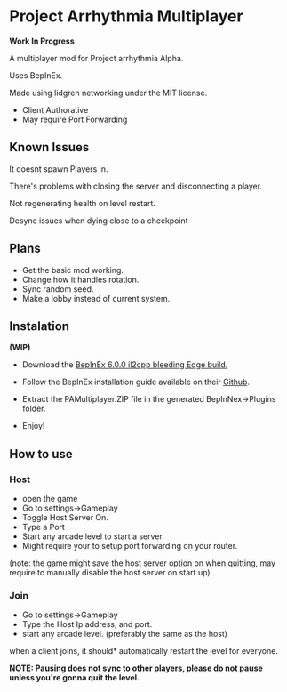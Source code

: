 # **Project Arrhythmia Multiplayer**

**Work In Progress**

A multiplayer mod for Project arrhythmia Alpha.

Uses BepInEx.

Made using lidgren networking under the MIT license.

* Client Authorative 
* May require Port Forwarding

## **Known Issues**

It doesnt spawn Players in.

There's problems with closing the server and disconnecting a player.

Not regenerating health on level restart.

Desync issues when dying close to a checkpoint

## **Plans**

* Get the basic mod working.
* Change how it handles rotation.
* Sync random seed.
* Make a lobby instead of current system.
  

## **Instalation**
**(WIP)**

* Download the [BepInEx 6.0.0 il2cpp bleeding Edge build.](https://builds.bepinex.dev/projects/bepinex_be)
* Follow the BepInEx installation guide available on their [Github](https://github.com/BepInEx/BepInEx).
* Extract the PAMultiplayer.ZIP file in the generated BepInNex->Plugins folder.

* Enjoy!

## **How to use**

### Host

* open the game 
* Go to settings->Gameplay
* Toggle Host Server On.
* Type a Port
* Start any arcade level to start a server.
* Might require your to setup port forwarding on your router.

(note: the game might save the host server option on when quitting, may require to manually disable the host server on start up)


### Join 

* Go to settings->Gameplay
* Type the Host Ip address, and port.
* start any arcade level. (preferably the same as the host)

when a client joins, it should* automatically restart the level for everyone.

**NOTE: Pausing does not sync to other players, please do not pause unless you're gonna quit the level.**
